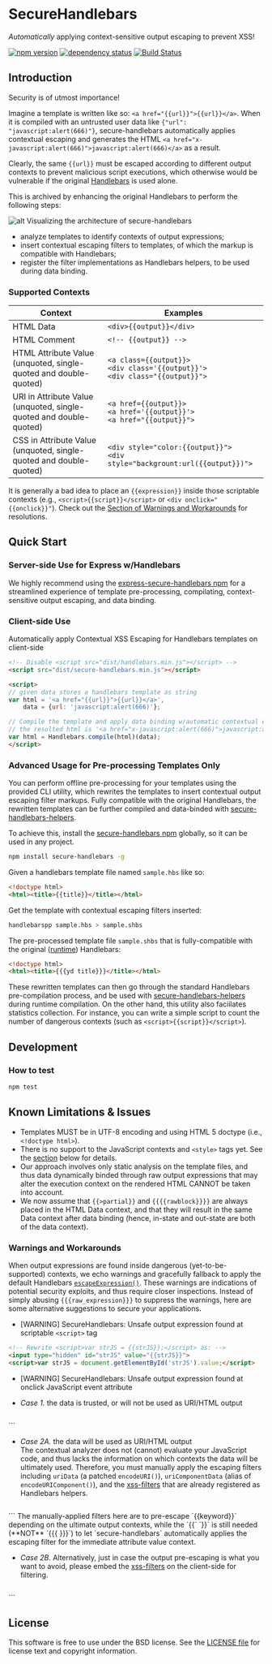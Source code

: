 SecureHandlebars
===============================
*Automatically* applying context-sensitive output escaping to prevent XSS!

[![npm version][npm-badge]][npm]
[![dependency status][dep-badge]][dep-status]
[![Build Status](https://travis-ci.org/yahoo/secure-handlebars.svg?branch=master)](https://travis-ci.org/yahoo/secure-handlebars)

[npm]: https://www.npmjs.org/package/secure-handlebars
[npm-badge]: https://img.shields.io/npm/v/secure-handlebars.svg?style=flat-square
[dep-status]: https://david-dm.org/yahoo/secure-handlebars
[dep-badge]: https://img.shields.io/david/yahoo/secure-handlebars.svg?style=flat-square

## Introduction
Security is of utmost importance! 

Imagine a template is written like so: `<a href="{{url}}">{{url}}</a>`. When it is compiled with an untrusted user data like `{"url": "javascript:alert(666)"}`, secure-handlebars automatically applies contextual escaping and generates the HTML `<a href="x-javascript:alert(666)">javascript:alert(666)</a>` as a result. 

Clearly, the same `{{url}}` must be escaped according to different output contexts to prevent malicious script executions, which otherwise would be vulnerable if the original [Handlebars](http://handlebarsjs.com/) is used alone.

This is archived by enhancing the original Handlebars to perform the following steps:

![alt Visualizing the architecture of secure-handlebars](https://yahoo.github.io/secure-handlebars/assets/images/secure-handlebars.png)

- analyze templates to identify contexts of output expressions;
- insert contextual escaping filters to templates, of which the markup is compatible with Handlebars;
- register the filter implementations as Handlebars helpers, to be used during data binding.

<!--### Demonstration
Click [here](https://yahoo.github.io/secure-handlebars/demosSecureHandlebars.html) for a quick demo!-->

### Supported Contexts

| Context  | Examples  |
|---|---|
| HTML Data | `<div>{{output}}</div>` |
| HTML Comment | `<!-- {{output}} -->` |
| HTML Attribute Value <br>(unquoted, single-quoted and double-quoted) | `<a class={{output}}>` <br> `<div class='{{output}}'>` <br> `<div class="{{output}}">` |
| URI in Attribute Value <br>(unquoted, single-quoted and double-quoted) | `<a href={{output}}>` <br> `<a href='{{output}}'>` <br> `<a href="{{output}}">` |
| CSS in Attribute Value <br>(unquoted, single-quoted and double-quoted) | `<div style="color:{{output}}">` <br> `<div style="backgrount:url({{output}})">` |
It is generally a bad idea to place an `{{expression}}` inside those scriptable contexts (e.g., `<script>{{script}}</script>` or `<div onclick="{{onclick}}"`). Check out the [Section of Warnings and Workarounds](#warnings-and-workarounds) for resolutions.

## Quick Start

### Server-side Use for Express w/Handlebars
We highly recommend using the [express-secure-handlebars npm](https://www.npmjs.com/package/express-secure-handlebars) for a streamlined experience of template pre-processing, compilating, context-sensitive output escaping, and data binding.

### Client-side Use
Automatically apply Contextual XSS Escaping for Handlebars templates on client-side
```html
<!-- Disable <script src="dist/handlebars.min.js"></script> -->
<script src="dist/secure-handlebars.min.js"></script>

<script>
// given data stores a handlebars template as string
var html = '<a href="{{url}}">{{url}}</a>',
    data = {url: 'javascript:alert(666)'};

// Compile the template and apply data binding w/automatic contextual escaping
// the resulted html is '<a href="x-javascript:alert(666)">javascript:alert(666)</a>'
var html = Handlebars.compile(html)(data);
</script>
```

### Advanced Usage for Pre-processing Templates Only
You can perform offline pre-processing for your templates using the provided CLI utility, which rewrites the templates to insert contextual output escaping filter markups. Fully compatible with the original Handlebars, the rewritten templates can be further compiled and data-binded with [secure-handlebars-helpers](https://www.npmjs.com/package/secure-handlebars-helpers).

To achieve this, install the [secure-handlebars npm](https://www.npmjs.com/package/secure-handlebars) globally, so it can be used in any project.
```sh
npm install secure-handlebars -g
```

Given a handlebars template file named `sample.hbs` like so:
```html
<!doctype html>
<html><title>{{title}}</title></html>
```

Get the template with contextual escaping filters inserted:
```sh
handlebarspp sample.hbs > sample.shbs
```

The pre-processed template file `sample.shbs` that is fully-compatible with the original ([runtime](http://builds.handlebarsjs.com.s3.amazonaws.com/handlebars.min-latest.js)) Handlebars:
```html
<!doctype html>
<html><title>{{{yd title}}}</title></html>
```
These rewritten templates can then go through the standard Handlebars pre-compilation process, and be used with [secure-handlebars-helpers](https://www.npmjs.com/package/secure-handlebars-helpers) during runtime compilation.
On the other hand, this utility also faciilates statistics collection. For instance, you can write a simple script to count the number of dangerous contexts (such as `<script>{{script}}</script>`).

## Development

### How to test
```sh
npm test
```
## Known Limitations & Issues
- Templates MUST be in UTF-8 encoding and using HTML 5 doctype (i.e., `<!doctype html>`).
- There is no support to the JavaScript contexts and `<style>` tags yet. See the [section](#warnings-and-workarounds) below for details.
- Our approach involves only static analysis on the template files, and thus data dynamically binded through raw output expressions that may alter the execution context on the rendered HTML CANNOT be taken into account.
- We now assume that `{{>partial}}` and `{{{{rawblock}}}}` are always placed in the HTML Data context, and that they will result in the same Data context after data binding (hence, in-state and out-state are both of the data context). 

### Warnings and Workarounds
When output expressions are found inside dangerous (yet-to-be-supported) contexts, we echo warnings and gracefully fallback to apply the default Handlebars [`escapeExpression()`](http://handlebarsjs.com/#html-escaping). These warnings are indications of potential security exploits, and thus require closer inspections. Instead of simply abusing `{{{raw_expression}}}` to suppress the warnings, here are some alternative suggestions to secure your applications.
- [WARNING] SecureHandlebars: Unsafe output expression found at scriptable `<script>` tag

 ```html
<!-- Rewrite <script>var strJS = {{strJS}};</script> as: -->
<input type="hidden" id="strJS" value="{{strJS}}">
<script>var strJS = document.getElementById('strJS').value;</script>
```
- [WARNING] SecureHandlebars: Unsafe output expression found at onclick JavaScript event attribute
 
 - *Case 1.* the data is trusted, or will not be used as URI/HTML output

   ```html
<!-- Rewrite <div onclick="hello({{name}})"> as: -->
<div onclick="hello(this.getAttribute('data-name'))" data-name="{{name}}">
```

 - *Case 2A.* the data will be used as URI/HTML output<br/>The contextual analyzer does not (cannot) evaluate your JavaScript code, and thus lacks the information on which contexts the data will be ultimately used. Therefore, you must manually apply the escaping filters including `uriData` (a patched `encodeURI()`), `uriComponentData` (alias of `encodeURIComponent()`), and the [xss-filters](https://github.com/yahoo/xss-filters#the-api) that are already registered as Handlebars helpers.
   ```html
<script>
function search(url, keyword) {
          var xhr = new XMLHttpRequest(); xhr.open('GET', url, true); // ...
          document.getElementById('status').innerHTML = 'Searching for ' + keyword;
}
</script>
<!-- Rewrite <div onclick="search('/query?q={{keyword}}&lang=us', '{{keyword}}')"> as: -->
<div onclick="search(this.getAttribute('data-url'), this.getAttribute('data-keyword'))"
             data-url="/query?q={{uriComponentData keyword}}&lang=us"
             data-keyword="{{inHTMLData keyword}}">
```
   The manually-applied filters here are to pre-escape `{{keyword}}` depending on the ultimate output contexts, while the `{{` `}}` is still needed (**NOT** `{{{ }}}`) to let `secure-handlebars` automatically applies the escaping filter for the immediate attribute value context.
   
 - *Case 2B.* Alternatively, just in case the output pre-escaping is what you want to avoid, please embed the [xss-filters](https://github.com/yahoo/xss-filters/#client-side-browser) on the client-side for filtering.
   ```html
<script src="dist/xss-filters.min.js"></script>
<script>
function search(keyword) {
          // ...
          document.getElementById('status').innerHTML = 'Searching for ' + xssFilters.inHTMLData(keyword);
}
</script>
<div onclick="search(this.getAttribute('data-keyword'))" data-keyword="{{keyword}}">
```

   


## License

This software is free to use under the BSD license.
See the [LICENSE file](./LICENSE) for license text and copyright information.
